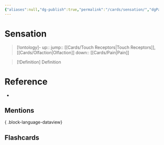 ```yaml
---
{"aliases":null,"dg-publish":true,"permalink":"/cards/sensation/","dgPassFrontmatter":true}
---
```


# Sensation

> [!ontology]-
> up:: 
> jump:: [[Cards/Touch Receptors\|Touch Receptors]], [[Cards/Olfaction\|Olfaction]]
> down:: [[Cards/Pain\|Pain]]

> [!Definition] Definition
> 

# Reference
- 

## Mentions

{ .block-language-dataview}

## Flashcards
